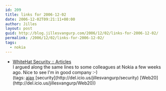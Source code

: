 ```yaml
---
id: 209
title: links for 2006-12-02
date: 2006-12-02T09:21:11+00:00
author: Jilles
layout: post
guid: http://blog.jillesvangurp.com/2006/12/02/links-for-2006-12-02/
permalink: /2006/12/02/links-for-2006-12-02/
tags:
  - nokia
---
```

<ul class="delicious">
	<li>
		<div class="delicious-link"><a href="http://www.whitehatsec.com/home/resources/articles/files/myth_busting_ajax_insecurity.html">WhiteHat Security :: Articles</a></div>
		<div class="delicious-extended">I argued along the same lines to some colleagues at Nokia a few weeks ago. Nice to see I'm in good company :-)</div>
		<div class="delicious-tags">(tags: <a href="http://del.icio.us/jillesvangurp/ajax">ajax</a> [security](http://del.icio.us/jillesvangurp/security) [Web20](http://del.icio.us/jillesvangurp/Web20))</div>
	</li>
</ul>
